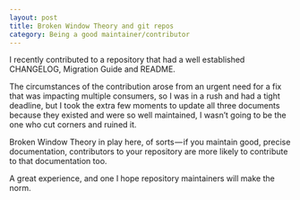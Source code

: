```yaml
---
layout: post
title: Broken Window Theory and git repos
category: Being a good maintainer/contributor
---
```


I recently contributed to a repository that had a well established CHANGELOG, Migration Guide and README.

The circumstances of the contribution arose from an urgent need for a fix that was impacting multiple consumers, so I was in a rush and had a tight deadline, but I took the extra few moments to update all three documents because they existed and were so well maintained, I wasn’t going to be the one who cut corners and ruined it.

Broken Window Theory in play here, of sorts — if you maintain good, precise documentation, contributors to your repository are more likely to contribute to that documentation too.

A great experience, and one I hope repository maintainers will make the norm.